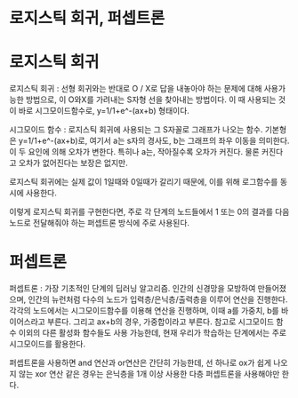 로지스틱 회귀, 퍼셉트론
================
로지스틱 회귀
======================
로지스틱 회귀 : 선형 회귀와는 반대로 O / X로 답을 내놓아야 하는 문제에 대해 사용가능한 방법으로, 이 O와X를 가려내는 S자형 선을 찾아내는 방법이다.
이 때 사용되는 것이 바로 시그모이드함수로, y=1/1+e^-(ax+b) 형태이다.

시그모이드 함수 : 로지스틱 회귀에 사용되는 그 S자꼴로 그래프가 나오는 함수. 기본형은 y=1/1+e^-(ax+b)로, 여기서 a는 s자의 경사도, b는 그래프의 좌우 이동을 의미한다.
이 두 요인에 의해 오차가 변한다. 특히나 a는, 작아질수록 오차가 커진다. 물론 커진다고 오차가 없어진다는 보장은 없지만.

로지스틱 회귀에는 실제 값이 1일때와 0일때가 갈리기 때문에, 이를 위해 로그함수를 동시에 사용한다.

이렇게 로지스틱 회귀를 구현한다면, 주로 각 단계의 노드들에서 1 또는 0의 결과를 다음 노드로 전달해줘야 하는 퍼셉트론 방식에 주로 사용된다.

퍼셉트론
====================
퍼셉트론 : 가장 기초적인 단계의 딥러닝 알고리즘. 인간의 신경망을 모방하여 만들어졌으며, 인간의 뉴런처럼 다수의 노드가 입력층/은닉층/출력층을 이루어 연산을 진행한다.
각각의 노드에서는 시그모이드함수를 이용해 연산을 진행하며, 이때 a를 가중치, b를 바이어스라고 부른다. 그리고 ax+b의 경우, 가중합이라고 부른다.
참고로 시그모이드 함수 이외의 다른 활성화 함수들도 사용 가능한데, 현재 우리가 학습하는 단계에서는 주로 시그모이드를 활용한다.

퍼셉트론을 사용하면 and 연산과 or연산은 간단히 가능한데, 선 하나로 ox가 쉽게 나오지 않는 xor 연산 같은 경우는 은닉층을 1개 이상 사용한 다층 퍼셉트론을 사용해야만 한다.
